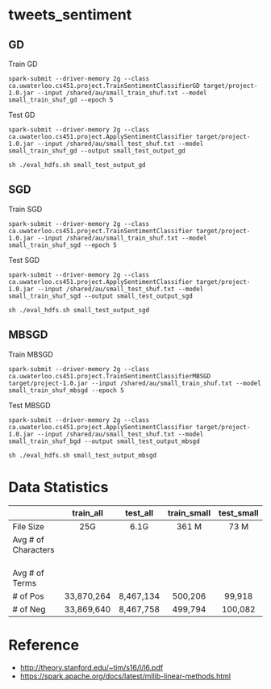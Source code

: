 # tweets_sentiment

## GD

Train GD
```
spark-submit --driver-memory 2g --class ca.uwaterloo.cs451.project.TrainSentimentClassifierGD target/project-1.0.jar --input /shared/au/small_train_shuf.txt --model small_train_shuf_gd --epoch 5
```
Test GD
```
spark-submit --driver-memory 2g --class ca.uwaterloo.cs451.project.ApplySentimentClassifier target/project-1.0.jar --input /shared/au/small_test_shuf.txt --model small_train_shuf_gd --output small_test_output_gd

sh ./eval_hdfs.sh small_test_output_gd
 ```
 
## SGD 

Train SGD
```
spark-submit --driver-memory 2g --class ca.uwaterloo.cs451.project.TrainSentimentClassifier target/project-1.0.jar --input /shared/au/small_train_shuf.txt --model small_train_shuf_sgd --epoch 5
```

Test SGD
```
spark-submit --driver-memory 2g --class ca.uwaterloo.cs451.project.ApplySentimentClassifier target/project-1.0.jar --input /shared/au/small_test_shuf.txt --model small_train_shuf_sgd --output small_test_output_sgd

sh ./eval_hdfs.sh small_test_output_sgd
```
 
 ## MBSGD
 
 Train MBSGD
```
spark-submit --driver-memory 2g --class ca.uwaterloo.cs451.project.TrainSentimentClassifierMBSGD target/project-1.0.jar --input /shared/au/small_train_shuf.txt --model small_train_shuf_mbsgd --epoch 5
```
Test MBSGD
```
spark-submit --driver-memory 2g --class ca.uwaterloo.cs451.project.ApplySentimentClassifier target/project-1.0.jar --input /shared/au/small_test_shuf.txt --model small_train_shuf_bgd --output small_test_output_mbsgd 

sh ./eval_hdfs.sh small_test_output_mbsgd
 ```


# Data Statistics

|         | train_all           | test_all  | train_small           | test_small  |
| ------------- |:-------------:|:-----:|:-----:|:-----:|
| File Size      | 25G | 6.1G | 361 M| 73 M|
| Avg \# of Characters     |  |  | | |
| Avg \# of Terms     |  |  | | |
| \# of Pos       | 33,870,264 | 8,467,134 | 500,206 | 99,918 |
| \# of Neg      | 33,869,640   |   8,467,758 | 499,794 | 100,082 |


# Reference

* http://theory.stanford.edu/~tim/s16/l/l6.pdf
* https://spark.apache.org/docs/latest/mllib-linear-methods.html
